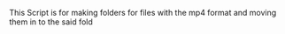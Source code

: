 This Script is for making folders for files with the mp4 format and moving them in to the said fold
